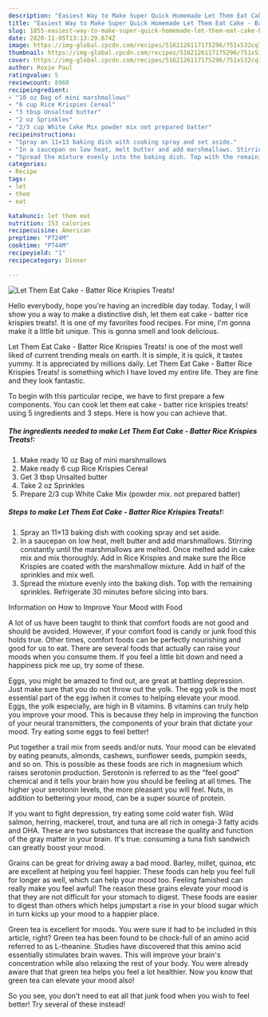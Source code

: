 ```yaml
---
description: "Easiest Way to Make Super Quick Homemade Let Them Eat Cake - Batter Rice Krispies Treats!"
title: "Easiest Way to Make Super Quick Homemade Let Them Eat Cake - Batter Rice Krispies Treats!"
slug: 1855-easiest-way-to-make-super-quick-homemade-let-them-eat-cake-batter-rice-krispies-treats
date: 2020-11-05T13:13:29.674Z
image: https://img-global.cpcdn.com/recipes/5162126117175296/751x532cq70/let-them-eat-cake-batter-rice-krispies-treats-recipe-main-photo.jpg
thumbnail: https://img-global.cpcdn.com/recipes/5162126117175296/751x532cq70/let-them-eat-cake-batter-rice-krispies-treats-recipe-main-photo.jpg
cover: https://img-global.cpcdn.com/recipes/5162126117175296/751x532cq70/let-them-eat-cake-batter-rice-krispies-treats-recipe-main-photo.jpg
author: Roxie Paul
ratingvalue: 5
reviewcount: 8960
recipeingredient:
- "10 oz Bag of mini marshmallows"
- "6 cup Rice Krispies Cereal"
- "3 tbsp Unsalted butter"
- "2 oz Sprinkles"
- "2/3 cup White Cake Mix powder mix not prepared batter"
recipeinstructions:
- "Spray an 11×13 baking dish with cooking spray and set aside."
- "In a saucepan on low heat, melt butter and add marshmallows. Stirring constantly until the marshmallows are melted. Once melted add in cake mix and mix thoroughly. Add in Rice Krispies and make sure the Rice Krispies are coated with the marshmallow mixture. Add in half of the sprinkles and mix well."
- "Spread the mixture evenly into the baking dish. Top with the remaining sprinkles. Refrigerate 30 minutes before slicing into bars."
categories:
- Recipe
tags:
- let
- them
- eat

katakunci: let them eat 
nutrition: 153 calories
recipecuisine: American
preptime: "PT24M"
cooktime: "PT44M"
recipeyield: "1"
recipecategory: Dinner

---
```



![Let Them Eat Cake - Batter Rice Krispies Treats!](https://img-global.cpcdn.com/recipes/5162126117175296/751x532cq70/let-them-eat-cake-batter-rice-krispies-treats-recipe-main-photo.jpg)

Hello everybody, hope you're having an incredible day today. Today, I will show you a way to make a distinctive dish, let them eat cake - batter rice krispies treats!. It is one of my favorites food recipes. For mine, I'm gonna make it a little bit unique. This is gonna smell and look delicious.

Let Them Eat Cake - Batter Rice Krispies Treats! is one of the most well liked of current trending meals on earth. It is simple, it is quick, it tastes yummy. It is appreciated by millions daily. Let Them Eat Cake - Batter Rice Krispies Treats! is something which I have loved my entire life. They are fine and they look fantastic.




To begin with this particular recipe, we have to first prepare a few components. You can cook let them eat cake - batter rice krispies treats! using 5 ingredients and 3 steps. Here is how you can achieve that.

<!--inarticleads1-->

##### The ingredients needed to make Let Them Eat Cake - Batter Rice Krispies Treats!:

1. Make ready 10 oz Bag of mini marshmallows
1. Make ready 6 cup Rice Krispies Cereal
1. Get 3 tbsp Unsalted butter
1. Take 2 oz Sprinkles
1. Prepare 2/3 cup White Cake Mix (powder mix. not prepared batter)




<!--inarticleads2-->

##### Steps to make Let Them Eat Cake - Batter Rice Krispies Treats!:

1. Spray an 11×13 baking dish with cooking spray and set aside.
1. In a saucepan on low heat, melt butter and add marshmallows. Stirring constantly until the marshmallows are melted. Once melted add in cake mix and mix thoroughly. Add in Rice Krispies and make sure the Rice Krispies are coated with the marshmallow mixture. Add in half of the sprinkles and mix well.
1. Spread the mixture evenly into the baking dish. Top with the remaining sprinkles. Refrigerate 30 minutes before slicing into bars.




Information on How to Improve Your Mood with Food


A lot of us have been taught to think that comfort foods are not good and should be avoided. However, if your comfort food is candy or junk food this holds true. Other times, comfort foods can be perfectly nourishing and good for us to eat. There are several foods that actually can raise your moods when you consume them. If you feel a little bit down and need a happiness pick me up, try some of these.

Eggs, you might be amazed to find out, are great at battling depression. Just make sure that you do not throw out the yolk. The egg yolk is the most essential part of the egg iwhen it comes to helping elevate your mood. Eggs, the yolk especially, are high in B vitamins. B vitamins can truly help you improve your mood. This is because they help in improving the function of your neural transmitters, the components of your brain that dictate your mood. Try eating some eggs to feel better!

Put together a trail mix from seeds and/or nuts. Your mood can be elevated by eating peanuts, almonds, cashews, sunflower seeds, pumpkin seeds, and so on. This is possible as these foods are rich in magnesium which raises serotonin production. Serotonin is referred to as the "feel good" chemical and it tells your brain how you should be feeling at all times. The higher your serotonin levels, the more pleasant you will feel. Nuts, in addition to bettering your mood, can be a super source of protein.

If you want to fight depression, try eating some cold water fish. Wild salmon, herring, mackerel, trout, and tuna are all rich in omega-3 fatty acids and DHA. These are two substances that increase the quality and function of the gray matter in your brain. It's true: consuming a tuna fish sandwich can greatly boost your mood. 

Grains can be great for driving away a bad mood. Barley, millet, quinoa, etc are excellent at helping you feel happier. These foods can help you feel full for longer as well, which can help your mood too. Feeling famished can really make you feel awful! The reason these grains elevate your mood is that they are not difficult for your stomach to digest. These foods are easier to digest than others which helps jumpstart a rise in your blood sugar which in turn kicks up your mood to a happier place.

Green tea is excellent for moods. You were sure it had to be included in this article, right? Green tea has been found to be chock-full of an amino acid referred to as L-theanine. Studies have discovered that this amino acid essentially stimulates brain waves. This will improve your brain's concentration while also relaxing the rest of your body. You were already aware that that green tea helps you feel a lot healthier. Now you know that green tea can elevate your mood also!

So you see, you don't need to eat all that junk food when you wish to feel better! Try several of these instead!

